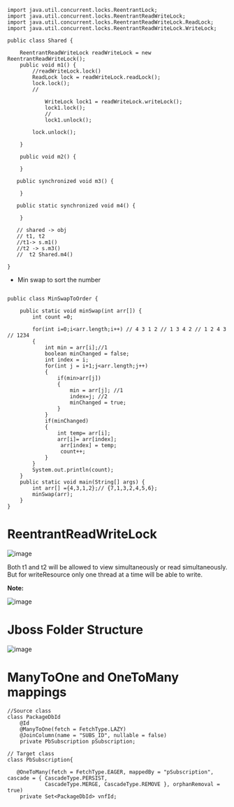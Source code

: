 ```
import java.util.concurrent.locks.ReentrantLock;
import java.util.concurrent.locks.ReentrantReadWriteLock;
import java.util.concurrent.locks.ReentrantReadWriteLock.ReadLock;
import java.util.concurrent.locks.ReentrantReadWriteLock.WriteLock;

public class Shared {
	
	ReentrantReadWriteLock readWriteLock = new ReentrantReadWriteLock();
	public void m1() {
		//readWriteLock.lock()
		ReadLock lock = readWriteLock.readLock();
		lock.lock();
		//
		
			WriteLock lock1 = readWriteLock.writeLock();
			lock1.lock();
		    //
			lock1.unlock();
			
		lock.unlock();
		
	}
	
	public void m2() {
		
	}
	
   public synchronized void m3() {
		
	}
   
   public static synchronized void m4() {
		
  	}
   
   // shared -> obj
   // t1, t2
   //t1-> s.m1()
   //t2 -> s.m3()
   //  t2 Shared.m4()

}

```

- Min swap to sort the number
```

public class MinSwapToOrder {
	
	public static void minSwap(int arr[]) {
		int count =0;
		
		for(int i=0;i<arr.length;i++) // 4 3 1 2 // 1 3 4 2 // 1 2 4 3 // 1234
		{
			int min = arr[i];//1
			boolean minChanged = false;
			int index = i;
			for(int j = i+1;j<arr.length;j++)
			{
				if(min>arr[j])
				{
					min = arr[j]; //1
					index=j; //2
					minChanged = true;
				}
			}
			if(minChanged)
			{
				int temp= arr[i];
				arr[i]= arr[index];
				 arr[index] = temp;
				 count++;
			}
		}
		System.out.println(count);		
	}
	public static void main(String[] args) {
		int arr[] ={4,3,1,2};// {7,1,3,2,4,5,6};
		minSwap(arr);
	}
}

```


# ReentrantReadWriteLock 

![image](https://user-images.githubusercontent.com/29571875/133921612-d4c5a078-36d2-47ea-b644-fefc3dd037e3.png)


Both t1 and t2 will be allowed to view simultaneously or read simultaneously. But for writeResource only one thread at a time will be able to write.

**Note:**

![image](https://user-images.githubusercontent.com/29571875/133921674-da31a0fb-8608-485b-aa84-ba8e3a1d088d.png)


# Jboss Folder Structure
![image](https://user-images.githubusercontent.com/29571875/133925282-e29a3ee1-d7de-4ed7-a32d-9c55b60fb670.png)


# ManyToOne and OneToMany mappings

```
//Source class
class PackageDbId
    @Id
    @ManyToOne(fetch = FetchType.LAZY)
    @JoinColumn(name = "SUBS_ID", nullable = false)
    private PbSubscription pSubscription;

// Target class
class PbSubscription{

   @OneToMany(fetch = FetchType.EAGER, mappedBy = "pSubscription", cascade = { CascadeType.PERSIST,
            CascadeType.MERGE, CascadeType.REMOVE }, orphanRemoval = true)
    private Set<PackageDbId> vnfId;
```
